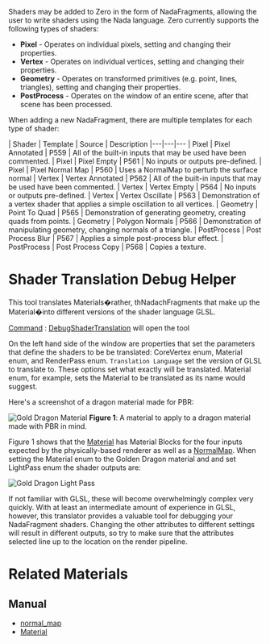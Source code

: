 Shaders may be added to Zero in the form of NadaFragments, allowing the user to write shaders using the Nada language. Zero currently supports the following types of shaders:

 - **Pixel** - Operates on individual pixels, setting and changing their properties.
 - **Vertex** - Operates on individual vertices, setting and changing their properties.
 - **Geometry** - Operates on transformed primitives (e.g. point, lines,  triangles), setting and changing their properties.
 - **PostProcess** - Operates on the window of an entire scene, after that scene has been processed.

When adding a new NadaFragment, there are multiple templates for each type of shader:

| Shader | Template | Source | Description
|---|---|---
| Pixel | Pixel Annotated | P559 | All of the built-in inputs  that may be used have been commented.
| Pixel | Pixel Empty | P561 |  No inputs or outputs pre-defined.
| Pixel | Pixel Normal Map | P560 | Uses a NormalMap to perturb the surface normal
| Vertex | Vertex Annotated | P562 | All of the built-in inputs that may be used have been commented.
| Vertex | Vertex Empty | P564 | No inputs or outputs pre-defined.
| Vertex | Vertex Oscillate | P563 | Demonstration of a vertex shader that applies a simple oscillation to all vertices.
| Geometry | Point To Quad | P565 | Demonstration of generating geometry, creating quads from points.
| Geometry | Polygon Normals | P566 | Demonstration of manipulating geometry, changing normals of a triangle.
| PostProcess | Post Process Blur | P567 | Applies a simple post-process blur effect.
| PostProcess | Post Process Copy | P568 | Copies a texture.


 # Shader Translation Debug Helper

This tool translates Materials�rather, thNadachFragments that make up the Material�into different versions of the shader language GLSL.

[Command](https://github.com/ZilchEngine/ZilchDocs/blob/master/zero_editor_documentation/zeromanual/editor/editorcommands/commands.markdown) : [ DebugShaderTranslation](https://github.com/ZilchEngine/ZilchDocs/blob/master/code_reference/command_reference.markdown#debugshadertranslation) will open the tool

On the left hand side of the window are properties that set the parameters that define the shaders to be be translated: CoreVertex enum, Material enum, and RenderPass enum. `Translation Language` set the version of GLSL to translate to.  These options set what exactly will be translated. Material enum, for example, sets the Material to be translated as its name would suggest.

Here's a screenshot of a dragon material made for PBR:



![Gold Dragon Material](https://media.githubusercontent.com/media/ZilchEngine/ZilchFiles/master/doc_files/88445.png) **Figure 1**: A material to apply to a dragon material made with PBR in mind.


Figure 1 shows that the [Material](https://github.com/ZilchEngine/ZilchDocs/blob/master/zero_editor_documentation/zeromanual/graphics/materials/materials_overview.markdown) has Material Blocks for the four inputs expected by the physically-based renderer as well as a [NormalMap](https://github.com/ZilchEngine/ZilchDocs/blob/master/zero_editor_documentation/zeromanual/graphics/materials/normal_map.markdown). When setting the Material enum to the Golden Dragon material and and set LightPass enum the shader outputs are:



![Gold Dragon Light Pass](https://media.githubusercontent.com/media/ZilchEngine/ZilchFiles/master/doc_files/88447.png)


If not familiar with GLSL, these will become overwhelmingly complex very quickly. With at least an intermediate amount of experience in GLSL, however, this translator provides a valuable tool for debugging your NadaFragment shaders. Changing the other attributes to different settings will result in different outputs, so try to make sure that the attributes selected line up to the location on the render pipeline.

 # Related Materials
 ## Manual
- [normal_map](https://github.com/ZilchEngine/ZilchDocs/blob/master/zero_editor_documentation/zeromanual/graphics/materials/normal_map.markdown)
- [Material](https://github.com/ZilchEngine/ZilchDocs/blob/master/zero_editor_documentation/zeromanual/graphics/materials/materials_overview.markdown)
 

 